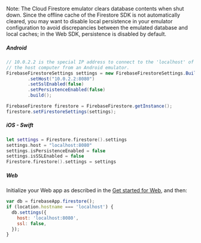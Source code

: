 Note: The Cloud Firestore emulator clears database contents when shut down. Since
the offline cache of the Firestore SDK is not automatically cleared, you may
want to disable local persistence in your emulator configuration to avoid
discrepancies between the emulated database and local caches; in the Web SDK,
persistence is disabled by default.

<div class="ds-selector-tabs" data-ds-scope="lang">
  <section>
    <h5>Android</h5>

```java
// 10.0.2.2 is the special IP address to connect to the 'localhost' of
// the host computer from an Android emulator.
FirebaseFirestoreSettings settings = new FirebaseFirestoreSettings.Builder()
        .setHost("10.0.2.2:8080")
        .setSslEnabled(false)
        .setPersistenceEnabled(false)
        .build();

FirebaseFirestore firestore = FirebaseFirestore.getInstance();
firestore.setFirestoreSettings(settings);
```

  </section>
  <section>
    <h5>iOS - Swift</h5>

```swift
let settings = Firestore.firestore().settings
settings.host = "localhost:8080"
settings.isPersistenceEnabled = false
settings.isSSLEnabled = false
Firestore.firestore().settings = settings
```

  </section>
  <section>
    <h5>Web</h5>
Initialize your Web app as described in the <a href="/docs/web/setup#add-sdks-initialize">Get started for Web</a>, and then:

```js
var db = firebaseApp.firestore();
if (location.hostname === 'localhost') {
  db.settings({
    host: 'localhost:8080',
    ssl: false,
  });
}
```

  </section>
</div>
